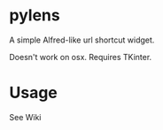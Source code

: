 pylens
======

A simple Alfred-like url shortcut widget.

Doesn't work on osx. Requires TKinter.

Usage
=====

See Wiki

